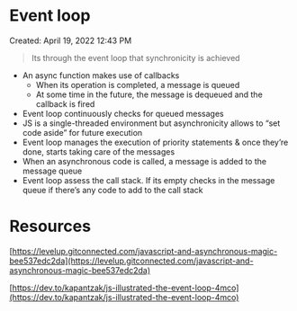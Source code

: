 # Event loop

Created: April 19, 2022 12:43 PM

> Its through the event loop that synchronicity is achieved
> 
- An async function makes use of callbacks
    - When its operation is completed, a message is queued
    - At some time in the future, the message is dequeued and the callback is fired
- Event loop continuously checks for queued messages
- JS is a single-threaded environment but asynchronicity allows to “set code aside” for future execution
- Event loop manages the execution of priority statements & once they’re done, starts taking care of the messages
- When an asynchronous code is called, a message is added to the message queue
- Event loop assess the call stack. If its empty checks in the message queue if there’s any code to add to the call stack

# Resources

[https://levelup.gitconnected.com/javascript-and-asynchronous-magic-bee537edc2da](https://levelup.gitconnected.com/javascript-and-asynchronous-magic-bee537edc2da)

[https://dev.to/kapantzak/js-illustrated-the-event-loop-4mco](https://dev.to/kapantzak/js-illustrated-the-event-loop-4mco)